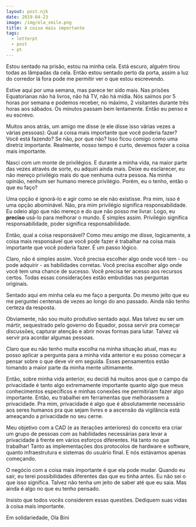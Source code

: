 ```yaml
---
layout: post.njk
date: 2019-04-23
image: /img/ola_smile.png
title: A coisa mais importante
tags:
  - letterpt
  - post
  - pt
---
```


Estou sentado na prisão, estou na minha cela. Está escuro, alguém tirou todas as lâmpadas da cela. Então estou sentado perto da porta, assim a luz do corredor lá fora pode me permitir ver o que estou escrevendo.

Estive aqui por uma semana, mas parece ter sido mais. Nas prisões Equatorianas não há livros, não há TV, não há mídia. Nós saímos por 5 horas por semana e podemos receber, no máximo, 2 visitantes durante três horas aos sábados. Os minutos passam bem lentamente. Então eu penso e eu escrevo.

Muitos anos atrás, um amigo me disse (e ele disse isso várias vezes a várias pessoas): Qual a coisa mais importante que você poderia fazer? Você está fazendo? Se não, por que não? Isso ficou comigo como uma diretriz importante. Realmente, nosso tempo é curto, devemos fazer a coisa mais importante.

Nasci com um monte de privilégios. E durante a minha vida, na maior parte das vezes através de sorte, eu adquiri ainda mais. Deixe eu esclarecer, eu não mereço privilégio mais do que nenhuma outra pessoa. Na minha opinião, nenhum ser humano merece privilégio. Porém, eu o tenho, então o que eu faço?

Uma opção é ignorá-lo e agir como se ele não existisse. Pra mim, isso é uma opção abominável. Não, pra mim privilégio significa responsabilidade. Eu odeio algo que não mereço e do que não posso me livrar. Logo, eu **preciso** usá-lo para melhorar o mundo. É simples assim. Privilégio significa responsabilidade, poder significa responsabilidade.

Então, qual a coisa responsável? Como meu amigo me disse, logicamente, a coisa mais responsável que você pode fazer é trabalhar na coisa mais importante que você poderia fazer. É um passo lógico.

Claro, não é simples assim. Você precisa escolher algo onde você tem - ou pode adquirir - as habilidades corretas. Você precisa escolher algo onde você tem uma chance de sucesso. Você precisa ter acesso aos recursos certos. Todas essas considerações estão embutidas nas perguntas originais.

Sentado aqui em minha cela eu me faço a pergunta. Do mesmo jeito que eu me perguntei centenas de vezes ao longo do ano passado. Ainda não tenho certeza da resposta.

Obviamente, não sou muito produtivo sentado aqui. Mas talvez eu ser um mártir, sequestrado pelo governo do Equador, possa servir pra começar discussões, capturar atenção e abrir novas formas para lutar. Talvez vá servir pra acordar algumas pessoas.

Claro que eu não tenho muita escolha na minha situação atual, mas eu posso aplicar a pergunta para a minha vida anterior e eu posso começar a pensar sobre o que deve vir em seguida. Esses pensamentos estão tomando a maior parte da minha mente ultimamente.

Então, sobre minha vida anterior, eu decidi há muitos anos que o campo da privacidade é tanto algo extremamente importante quanto algo que meus conhecimentos específicos e minhas conexões me permitiriam fazer algo importante. Então, eu trabalhei em ferramentas que melhorassem a privacidade. Pra mim, privacidade é algo que é absolutamente necessário aos seres humanos pra que sejam livres e a ascensão da vigilância está ameaçando a privacidade no seu cerne.

Meu objetivo com a CAD (e as iterações anteriores) do conceito era criar um grupo de pessoas com as habilidades necessárias para levar a privacidade à frente em vários esforços diferentes. Há tanto no que trabalhar! Tanto as implementações dos protocolos de hardware e software, quanto infraestrutura e sistemas do usuário final. E nós estávamos apenas começando.

O negócio com a coisa mais importante é que ela pode mudar. Quando eu sair, eu terei possibilidades diferentes das que eu tinha antes. Eu não sei o que isso significa. Talvez não tenha um jeito de saber até que eu saia. Mas ainda é algo no que eu tenho pensado.

Insisto que todos vocês considerem essas questões. Dediquem suas vidas à coisa mais importante.

Em solidariedade,
Ola Bini
